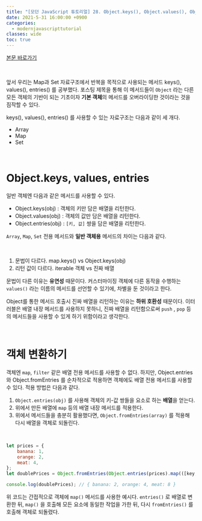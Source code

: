 ```yaml
---
title: "[모던 JavaScript 튜토리얼] 28. Object.keys(), Object.values(), Object.entries()"
date: 2021-5-31 16:00:00 +0900
categories:
  - modernjavascripttutorial
classes: wide
toc: true
---
```


[본문 바로가기](https://ko.javascript.info/keys-values-entries)

<br>

앞서 우리는 Map과 Set 자료구조에서 반복을 목적으로 사용되는 메서드 keys(), values(), entries() 를 공부했다. 포스팅 제목을 통해 이 메서드들이 `Object` 라는 다른 모든 객체의 기반이 되는 기초이자 **기본 객체**의 메서드를 오버라이딩한 것이라는 것을 짐작할 수 있다.

keys(), values(), entries() 를 사용할 수 있는 자료구조는 다음과 같이 세 개다.

- Array
- Map
- Set

<br>

# Object.keys, values, entries

일반 객체엔 다음과 같은 메서드를 사용할 수 있다.

- Object.keys(obj) : 객체의 키만 담은 배열을 리턴한다.
- Object.values(obj) : 객체의 값만 담은 배열을 리턴한다.
- Object.entries(obj) : `[키, 값]` 쌍을 담은 배열을 리턴한다.

`Array`, `Map`, `Set` 전용 메서드와 **일반 객체용** 메서드의 차이는 다음과 같다.

<br>

1. 문법이 다르다. map.keys() vs Object.keys(obj)
2. 리턴 값이 다르다. iterable 객체 vs 진짜 배열

문법이 다른 이유는 **유연성** 때문이다. 커스터마이징 객체에 다른 동작을 수행하는 `values()` 라는 이름의 메서드를 선언할 수 있기에, 차별을 둔 것이라고 한다.

Object를 통한 메서드 호출시 진짜 배열을 리턴하는 이유는 **하위 호환성** 때문이다. 이터러블은 배열 내장 메서드를 사용하지 못하니, 진짜 배열을 리턴함으로써 `push` , `pop` 등의 메서드들을 사용할 수 있게 하기 위함이라고 생각한다.

<br>

# 객체 변환하기

객체엔 `map`, `filter` 같은 배열 전용 메서드를 사용할 수 없다. 하지만, Object.entries 와 Object.fromEntries 를 순차적으로 적용하면 객체에도 배열 전용 메서드를 사용할 수 있다. 적용 방법은 다음과 같다.

1. `Object.entries(obj)` 를 사용해 객체의 키-값 쌍들을 요소로 하는 **배열**을 얻는다.
2. 위에서 만든 배열에 `map` 등의 배열 내장 메서드를 적용한다.
3. 위에서 메서드들을 충분히 활용했다면, `Object.fromEntries(array)` 를 적용해 다시 배열을 객체로 되돌린다.

<br>

```jsx
let prices = {
    banana: 1,
    orange: 2,
    meat: 4,
};
let doublePrices = Object.fromEntries(Object.entries(prices).map(([key, value]) => [key, value * 2]));

console.log(doublePrices); // { banana: 2, orange: 4, meat: 8 }
```

위 코드는 간접적으로 객체에 `map()` 메서드를 사용한 예시다. `entries()` 로 배열로 변환한 뒤, `map()` 을 호출해 모든 요소에 동일한 작업을 가한 뒤, 다시 `fromEntries()` 를 호출해 객체로 되돌렸다.